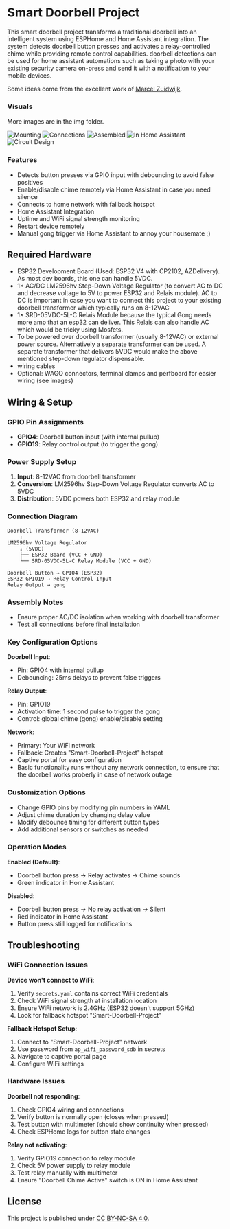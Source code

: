 # Smart Doorbell Project

This smart doorbell project transforms a traditional doorbell into an intelligent system using ESPHome and Home Assistant integration. The system detects doorbell button presses and activates a relay-controlled chime while providing remote control capabilities. doorbell detections can be used for home assistant automations such as taking a photo with your existing security camera on-press and send it with a notification to your mobile devices.

Some ideas come from the excellent work of [Marcel Zuidwijk](https://www.zuidwijk.com/esphome-based-doorbell/).

### Visuals
More images are in the img folder.

![Mounting](img/mounting_4.jpg)
![Connections](img/mounting_6.jpg)
![Assembled](img/assembled_case.jpg)
![In Home Assistant](img/home_assistant.png)
![Circuit Design](img/circuit_image.png)


### Features
- Detects button presses via GPIO input with debouncing to avoid false positives
- Enable/disable chime remotely via Home Assistant in case you need silence
- Connects to home network with fallback hotspot
- Home Assistant Integration 
- Uptime and WiFi signal strength monitoring
- Restart device remotely
- Manual gong trigger via Home Assistant to annoy your housemate ;)

## Required Hardware
* ESP32 Development Board (Used: ESP32 V4 with CP2102, AZDelivery). As most dev boards, this one can handle 5VDC.
* 1× AC/DC LM2596hv Step-Down Voltage Regulator (to convert AC to DC and decrease voltage to 5V to power ESP32 and Relais module). AC to DC is important in case you want to connect this project to your existing doorbell transformer which typically runs on 8-12VAC 
* 1× SRD-05VDC-5L-C Relais Module because the typical Gong needs more amp that an esp32 can deliver. This Relais can also handle AC which would be tricky using Mosfets.
* To be powered over doorbell transformer (usually 8-12VAC) or external power source. Alternatively a separate transformer can be used. A separate transformer that delivers 5VDC would make the above mentioned step-down regulator dispensable.
* wiring cables
* Optional: WAGO connectors, terminal clamps and perfboard for easier wiring (see images)

## Wiring & Setup

### GPIO Pin Assignments
- **GPIO4**: Doorbell button input (with internal pullup)
- **GPIO19**: Relay control output (to trigger the gong)

### Power Supply Setup
1. **Input**: 8-12VAC from doorbell transformer
2. **Conversion**: LM2596hv Step-Down Voltage Regulator converts AC to 5VDC
3. **Distribution**: 5VDC powers both ESP32 and relay module

### Connection Diagram
```
Doorbell Transformer (8-12VAC)
    ↓
LM2596hv Voltage Regulator
    ↓ (5VDC)
    ├── ESP32 Board (VCC + GND)
    └── SRD-05VDC-5L-C Relay Module (VCC + GND)

Doorbell Button → GPIO4 (ESP32)
ESP32 GPIO19 → Relay Control Input
Relay Output → gong
```

### Assembly Notes
- Ensure proper AC/DC isolation when working with doorbell transformer
- Test all connections before final installation


### Key Configuration Options

**Doorbell Input**:
- Pin: GPIO4 with internal pullup
- Debouncing: 25ms delays to prevent false triggers

**Relay Output**:
- Pin: GPIO19
- Activation time: 1 second pulse to trigger the gong
- Control: global chime (gong) enable/disable setting

**Network**:
- Primary: Your WiFi network
- Fallback: Creates "Smart-Doorbell-Project" hotspot
- Captive portal for easy configuration
- Basic functionality runs without any network connection, to ensure that the doorbell works proberly in case of network outage

### Customization Options
- Change GPIO pins by modifying pin numbers in YAML
- Adjust chime duration by changing delay value
- Modify debounce timing for different button types
- Add additional sensors or switches as needed

### Operation Modes

**Enabled (Default)**:
- Doorbell button press → Relay activates → Chime sounds
- Green indicator in Home Assistant

**Disabled**:
- Doorbell button press → No relay activation → Silent
- Red indicator in Home Assistant
- Button press still logged for notifications

## Troubleshooting

### WiFi Connection Issues

**Device won't connect to WiFi**:
1. Verify `secrets.yaml` contains correct WiFi credentials
2. Check WiFi signal strength at installation location
3. Ensure WiFi network is 2.4GHz (ESP32 doesn't support 5GHz)
4. Look for fallback hotspot "Smart-Doorbell-Project"

**Fallback Hotspot Setup**:
1. Connect to "Smart-Doorbell-Project" network
2. Use password from `ap_wifi_password_sdb` in secrets
3. Navigate to captive portal page
4. Configure WiFi settings

### Hardware Issues

**Doorbell not responding**:
1. Check GPIO4 wiring and connections
2. Verify button is normally open (closes when pressed)
3. Test button with multimeter (should show continuity when pressed)
4. Check ESPHome logs for button state changes

**Relay not activating**:
1. Verify GPIO19 connection to relay module
2. Check 5V power supply to relay module
3. Test relay manually with multimeter
4. Ensure "Doorbell Chime Active" switch is ON in Home Assistant


## License
This project is published under [CC BY-NC-SA 4.0](https://creativecommons.org/licenses/by-nc-sa/4.0/).